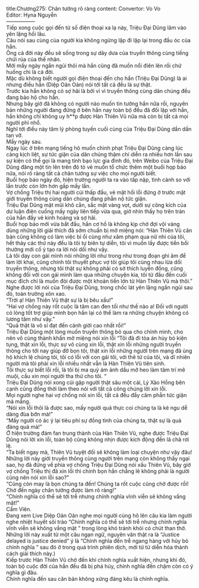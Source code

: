 title:Chương275: Chân tướng rõ ràng
content:
Convertor: Vo Vo<br>Editor: Hyna Nguyễn<br>—————–<br>Tiếp xong cuộc gọi đến từ số điện thoại xa lạ này, Triệu Đại Dũng lâm vào yên lặng hồi lâu.<br>Câu nói sau cùng của người kia không ngừng lặp đi lặp lại trong đầu óc của hắn.<br>Ông cả đời này đều sẽ sống trong sự dây dưa của truyền thông cùng tiếng chửi rủa của thế nhân.<br>Mới mấy ngày ngắn ngủi thôi mà hắn cũng đã muốn nổi điên lên rồi chứ huống chi là cả đời.<br>Mặc dù không biết người gọi điện thoại đến cho hắn (Triệu Đại Dũng) là ai nhưng điều hắn (Diệp Oản Oản) nói tới tất cả đều là sự thật.<br>Trước kia hắn không có sợ hãi là bởi vì vì truyền thông cùng dân chúng đều đang bảo hộ cho hắn.<br>Nhưng bây giờ đã không có người nào muốn tin tưởng hắn nữa rồi, nguyên bản những người đang đứng ở bên hắn nay toàn bộ đều đã đối lập với hắn, hắn không chỉ không uy h**p được Hàn Thiên Vũ nữa mà còn bị tất cả mọi người phỉ nhổ.<br>Nghĩ tới điều này tâm lý phòng tuyến cuối cùng của Triệu Đại Dũng dần dần tan vỡ.<br>Mấy ngày sau.<br>Ngay lúc ở trên mạng tiếng hô muốn chinh phạt Triệu Đại Dũng càng lúc càng kịch liệt, sự tức giận của dân chúng thậm chí diễn ra nhiều hơn lần sau sự kiện có thể gọi là mang tính bạo lực gia đình đó, trên Weibo của Triệu Đại Dũng đăng một tin lên trên đó tỏ vẻ muốn tổ chức thêm một buổi họp báo nữa, nói rõ ràng tất cả chân tướng sự việc cho mọi người biết.<br>Buổi họp báo ngày đó, hiện trường người ta ra vào tấp nập, tình cảnh so với lần trước còn lớn hơn gấp mấy lần.<br>Vợ chồng Triệu thị hai người cúi thấp đầu, vẻ mặt hối lỗi đứng ở trước mặt giới truyền thông cùng dân chúng đang phẫn nộ tức giận.<br>Triệu Đại Dũng mặt mũi khô cằn, sắc mặt vàng vọt, dưới sự công kích của dư luận điên cuồng mấy ngày liên tiếp vừa qua, giờ nhìn thấy họ trên trán của hắn đầy vẻ kinh hoảng và sợ hãi.<br>Buổi họp báo mới vừa bắt đầu, hắn cơ hồ là không kịp chờ đợi vội vàng dùng những lời giải thích đã sớm chuẩn bị mở miệng nói: “Hàn Thiên Vũ căn bản cũng không có làm việc bỉ ổi cùng như xâm phạm qua nữ nhi của tôi, hết thảy các thứ này đều là tôi tự biên tự diễn, tôi vì muốn lấy được tiền bồi thường mới cố ý tạo ra lời nói dối như vậy.<br>Là tôi dạy con gái mình nói những lời như trong như trong đoạn ghi âm để làm lời khai, cũng chính tôi thuyết phục vợ tôi giúp tôi cùng nhau lừa dối truyền thông, nhưng tôi thật sự không phải có sở thích luyến đồng, cũng không đối với con gái mình làm qua những chuyện kia, tôi từ đầu đến cuối mục đích chỉ là muốn đòi được một khoản tiền lớn từ Hàn Thiên Vũ mà thôi.”<br>Nghe được lời nói của Triệu Đại Dũng, trong chốc lát yên lặng ngắn ngủi sau đó, toàn trường xôn xao.<br>“Trời ạ! Hàn Thiên Vũ thật sự là bị bêu xấu!”<br>“Hai vợ chồng này rốt cuộc là tâm can đen tối như thế nào a! Đối với người có lòng tốt trợ giúp mình bọn hắn lại có thể làm ra những chuyện không có lương tâm như vậy.”<br>“Quả thật là vô sỉ đạt đến cảnh giới cao nhất rồi!”<br>Triệu Đại Dũng một lòng muốn truyền thông bỏ qua cho chính mình, cho nên vô cùng thành khẩn mở miệng nói xin lỗi “Tôi đã đi tòa án hủy bỏ kiện tụng, thật xin lỗi, thực sự vô cùng xin lỗi, thật xin lỗi những người truyền thông cho tới nay giúp đỡ bọn tôi, thật xin lỗi những ngườI trên mạng đã ủng hộ khích lệ chúng tôi, tôi có lỗi với con gái tôi, với thê tử của tôi, và dĩ nhiên người mà tôi phải xin lỗi nhiều nhất vẫn là Hàn Thiên Vũ tiên sinh.<br>Tôi thực sự biết lỗi rồi, là tôi bị ma quỷ ám ảnh dầu mỡ heo làm tâm trí mê muội, cầu xin mọi người tha thứ cho tôi. “<br>Triệu Đại Dũng nói xong cúi gập người thật sâu một cái, Lý Xảo Hồng bên cạnh cũng đồng thời làm theo nói với tất cả công chúng lời xin lỗi.<br>Mọi người nghe hai vợ chồng nói xin lỗi, tất cả đều đầy căm phẫn tức giận mà mắng.<br>“Nói xin lỗi thôi là được sao, mấy người quả thực coi chúng ta là kẻ ngu dễ dàng đùa bỡn mà!”<br>“Mấy người có ác ý lại tiêu phí sự đồng tình của chúng ta, thật sự là quá đáng quá mà!”<br>Ở hiện trường đám fan trung thành của Hàn Thiên Vũ, nghe được Triệu Đại Dũng nói lời xin lỗi, toàn bộ cũng không nhịn được kích động đến lã chã rơi lệ.<br>“Ta biết ngay mà, Thiên Vũ tuyệt đối sẽ không làm loại chuyện như vậy đâu! Những lời này giới truyền thông cùng người trên mạng còn không thấy ngại sao, họ đã đứng về phía vợ chồng Triệu Đại Dũng nói xấu Thiên Vũ, bây giờ vợ chồng Triệu thị đã xin lồi thì chính bọn hắn chẳng lẽ không phải là người cũng nên nói xin lỗi sao?”<br>“Cũng còn may là bọn chúng ta đến! Chúng ta rốt cuộc cũng chờ được rồi! Chờ đến ngày chân tướng được làm rõ ràng!”<br>“Chính nghĩa có thể sẽ tới trễ nhưng chính nghĩa vĩnh viễn sẽ không vắng mặt!”<br>Cẩm Viên.<br>Đang xem Live Diệp Oản Oản nghe mọi người cùng hô lên câu kia làm người nghe nhiệt huyết sôi trào “Chính nghĩa có thể sẽ tới trễ nhưng chính nghĩa vĩnh viễn sẽ không vắng mặt ” trong lòng khó tránh khỏi có chút than thở.<br>Những lời này xuất từ một câu ngạn ngữ, nguyên văn thật ra là “Justice delayed is justice denied” ý là “Chính nghĩa đến trễ ngang hàng với hủy bỏ chính nghĩa ” sau đó ở trong quá trình phiên dịch, mới từ từ diễn hóa thành cách giải thích này.)<br>Kiếp trước Hàn Thiên Vũ chờ đến khi chính nghĩa xuất hiện, nhưng khi đó, toàn bộ cuộc đời của hắn đều đã bị phá hủy, chính nghĩa đến chậm còn có ý nghĩa gì đâu.<br>Chính nghĩa đến sau căn bản không xứng đáng kêu là chính nghĩa.